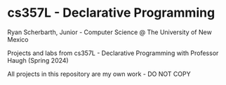 # cs357L - Declarative Programming

Ryan Scherbarth, Junior - Computer Science @ The University of New Mexico

Projects and labs from cs357L - Declarative Programming with Professor Haugh (Spring 2024) 

All projects in this repository are my own work - DO NOT COPY 
